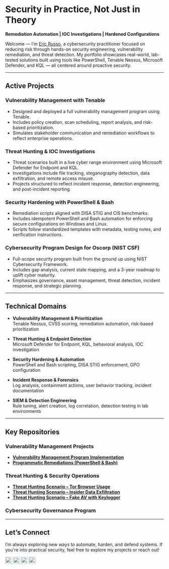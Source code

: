 # Security in Practice, Not Just in Theory  
**Remediation Automation | IOC Investigations | Hardened Configurations**

Welcome — I’m [Eric Russo](https://www.linkedin.com/in/russo-eric/), a cybersecurity practitioner focused on reducing risk through hands-on security engineering, vulnerability remediation, and threat detection. My portfolio showcases real-world, lab-tested solutions built using tools like PowerShell, Tenable Nessus, Microsoft Defender, and KQL — all centered around proactive security.

---

##  Active Projects

###  **Vulnerability Management with Tenable**
- Designed and deployed a full vulnerability management program using Tenable.
- Includes policy creation, scan scheduling, report analysis, and risk-based prioritization.
- Simulates stakeholder communication and remediation workflows to reflect enterprise operations.

###  **Threat Hunting & IOC Investigations**
- Threat scenarios built in a live cyber range environment using Microsoft Defender for Endpoint and KQL.
- Investigations include file tracking, steganography detection, data exfiltration, and remote access misuse.
- Projects structured to reflect incident response, detection engineering, and post-incident reporting.

###  **Security Hardening with PowerShell & Bash**
- Remediation scripts aligned with DISA STIG and CIS benchmarks.
- Includes idempotent PowerShell and Bash automation for enforcing secure configurations on Windows and Linux.
- Scripts follow standardized templates with metadata, testing notes, and verification instructions.

###  **Cybersecurity Program Design for Oscorp (NIST CSF)**
- Full-scope security program built from the ground up using NIST Cybersecurity Framework.
- Includes gap analysis, current state mapping, and a 3-year roadmap to uplift cyber maturity.
- Emphasizes governance, asset management, threat detection, incident response, and strategic planning.



---

## Technical Domains

- **Vulnerability Management & Prioritization**  
  Tenable Nessus, CVSS scoring, remediation automation, risk-based prioritization  

- **Threat Hunting & Endpoint Detection**  
  Microsoft Defender for Endpoint, KQL, behavioral analysis, IOC investigation  

- **Security Hardening & Automation**  
  PowerShell and Bash scripting, DISA STIG enforcement, GPO configuration  

- **Incident Response & Forensics**  
  Log analysis, containment actions, user behavior tracking, incident documentation  

- **SIEM & Detection Engineering**  
  Rule tuning, alert creation, log correlation, detection testing in lab environments  

---

##  Key Repositories

###  Vulnerability Management Projects
- **[Vulnerability Management Program Implementation](https://github.com/russoee/vulnerability-management-program)**  
- **[Programmatic Remediations (PowerShell & Bash)](https://github.com/russoee/remediation-scripts)**

###  Threat Hunting & Security Operations
- **[Threat Hunting Scenario – Tor Browser Usage](https://github.com/russoee/threat-hunting-scenario-tor/blob/main/README.md)**
- **[Threat Hunting Scenario – Insider Data Exfiltration](https://github.com/russoee/threat-hunting-insider-steganography/blob/main/README.md)**
- **[Threat Hunting Scenario – Fake AV with Keylogger](https://github.com/russoee/threat-hunting-scenario-fake-AV)**

### Cybersecurity Governance Program

---

##  Let’s Connect

I’m always exploring new ways to automate, harden, and defend systems. If you're into practical security, feel free to explore my projects or reach out!


[<img align="left" alt="___________ | YouTube" width="22px" src="https://cdn.jsdelivr.net/npm/simple-icons@v3/icons/youtube.svg" />][youtube]
[<img align="left" alt="___________ | Twitter" width="22px" src="https://cdn.jsdelivr.net/npm/simple-icons@v3/icons/twitter.svg" />][twitter]
[<img align="left" alt="___________ | LinkedIn" width="22px" src="https://cdn.jsdelivr.net/npm/simple-icons@v3/icons/linkedin.svg" />][linkedin]
[<img align="left" alt="___________ | Instagram" width="22px" src="https://cdn.jsdelivr.net/npm/simple-icons@v3/icons/instagram.svg" />][instagram]

[twitter]: https://twitter.com/___________
[youtube]: https://www.youtube.com/c/___________
[instagram]: https://www.instagram.com/___________
[linkedin]: https://linkedin.com/in/russo-eric

<!--
<img width="35" alt="image" src="https://github.com/user-attachments/assets/2f41c7cd-5ea8-4475-b451-a37161b6c3fb"> 
<img width="35" alt="image" src="https://github.com/user-attachments/assets/77649969-9910-4994-8b96-74a116cfb2a8">
-->
